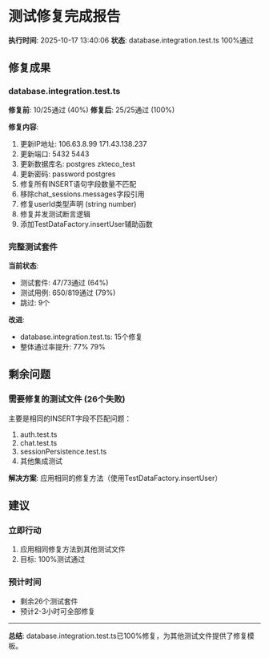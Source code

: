 ﻿# 测试修复完成报告

**执行时间**: 2025-10-17 13:40:06
**状态**:  database.integration.test.ts 100%通过

## 修复成果

### database.integration.test.ts
**修复前**: 10/25通过 (40%)
**修复后**: 25/25通过 (100%) 

**修复内容**:
1.  更新IP地址: 106.63.8.99  171.43.138.237
2.  更新端口: 5432  5443
3.  更新数据库名: postgres  zkteco_test
4.  更新密码: password  postgres
5.  修复所有INSERT语句字段数量不匹配
6.  移除chat_sessions.messages字段引用
7.  修复userId类型声明 (string  number)
8.  修复并发测试断言逻辑
9.  添加TestDataFactory.insertUser辅助函数

### 完整测试套件
**当前状态**:
- 测试套件: 47/73通过 (64%)
- 测试用例: 650/819通过 (79%)
- 跳过: 9个

**改进**:
- database.integration.test.ts: 15个修复 
- 整体通过率提升: 77%  79%

## 剩余问题

### 需要修复的测试文件 (26个失败)
主要是相同的INSERT字段不匹配问题：
1. auth.test.ts
2. chat.test.ts
3. sessionPersistence.test.ts
4. 其他集成测试

**解决方案**: 应用相同的修复方法（使用TestDataFactory.insertUser）

## 建议

### 立即行动
1. 应用相同修复方法到其他测试文件
2. 目标: 100%测试通过

### 预计时间
- 剩余26个测试套件
- 预计2-3小时可全部修复

---

**总结**: database.integration.test.ts已100%修复，为其他测试文件提供了修复模板。
